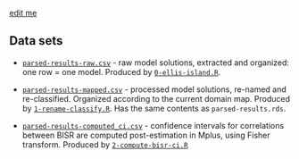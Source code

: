 [edit me](https://github.com/IALSA/IALSA-2015-Portland/edit/master/data/shared/README.md)   

## Data sets

* [`parsed-results-raw.csv`](https://github.com/IALSA/IALSA-2015-Portland/blob/master/data/shared/parsed-results-raw.csv) - raw model solutions, extracted and organized: one row = one model. Produced by [`0-ellis-island.R`](https://github.com/IALSA/IALSA-2015-Portland/blob/master/manipulation/0-ellis-island.R). 

* [`parsed-results-mapped.csv`](https://github.com/IALSA/IALSA-2015-Portland/blob/master/data/shared/parsed-results-mapped.csv) - processed model solutions, re-named and re-classified. Organized according to the current domain map. Produced by [`1-rename-classify.R`](https://github.com/IALSA/IALSA-2015-Portland/blob/master/manipulation/1-rename-classify.R). Has the same contents as `parsed-results.rds`.

* [`parsed-results-computed_ci.csv`](https://github.com/IALSA/IALSA-2015-Portland/blob/master/data/shared/parsed-results-computed_ci.csv) - confidence intervals for correlations between BISR are computed post-estimation in Mplus, using Fisher transform. Produced by [`2-compute-bisr-ci.R`](https://github.com/IALSA/IALSA-2015-Portland/blob/master/manipulation/2-compute-bisr-ci.R)